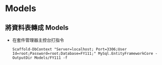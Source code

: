 # Models

## 將資料表轉成 Models

- 在套件管理器主控台打指令

    ```
    Scaffold-DbContext "Server=localhost; Port=3306;User Id=root;Password=root;Database=FY111;" MySql.EntityFrameworkCore -OutputDir Models/FY111 -f
    ```